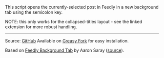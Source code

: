 This script opens the currently-selected post in Feedly in a new background tab using the semicolon key.

NOTE: this only works for the collapsed-titles layout - see the linked extension for more robust handling.

---

Source: [GitHub](https://github.com/theborg3of5/Userscripts/tree/master/feedlyOpenInBackground)
Available on [Greasy Fork](https://greasyfork.org/en/scripts/394974-feedly-open-in-background-tab) for easy installation.

Based on [Feedly Background Tab](https://chrome.google.com/webstore/detail/feedly-background-tab/gjlijkhcebalcchkhgaiflaooghmoegk) by Aaron Saray ([source](https://github.com/aaronsaray/feedlybackgroundtab)).
